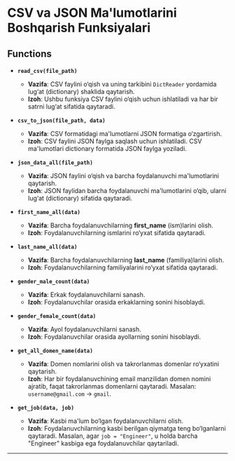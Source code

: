 # CSV va JSON Ma'lumotlarini Boshqarish Funksiyalari

## Functions

- **`read_csv(file_path)`**  
  - **Vazifa**: CSV faylini o‘qish va uning tarkibini `DictReader` yordamida lug‘at (dictionary) shaklida qaytarish.  
  - **Izoh**: Ushbu funksiya CSV faylini o‘qish uchun ishlatiladi va har bir satrni lug‘at sifatida qaytaradi.

- **`csv_to_json(file_path, data)`**  
  - **Vazifa**: CSV formatidagi ma'lumotlarni JSON formatiga o‘zgartirish.  
  - **Izoh**: CSV faylini JSON faylga saqlash uchun ishlatiladi. CSV ma'lumotlari dictionary formatida JSON faylga yoziladi.

- **`json_data_all(file_path)`**  
  - **Vazifa**: JSON faylini o‘qish va barcha foydalanuvchi ma'lumotlarini qaytarish.  
  - **Izoh**: JSON faylidan barcha foydalanuvchi ma'lumotlarini o‘qib, ularni lug‘at (dictionary) sifatida qaytaradi.

- **`first_name_all(data)`**  
  - **Vazifa**: Barcha foydalanuvchilarning **first_name** (ism)larini olish.  
  - **Izoh**: Foydalanuvchilarning ismlarini ro‘yxat sifatida qaytaradi.

- **`last_name_all(data)`**  
  - **Vazifa**: Barcha foydalanuvchilarning **last_name** (familiya)larini olish.  
  - **Izoh**: Foydalanuvchilarning familiyalarini ro‘yxat sifatida qaytaradi.

- **`gender_male_count(data)`**  
  - **Vazifa**: Erkak foydalanuvchilarni sanash.  
  - **Izoh**: Foydalanuvchilar orasida erkaklarning sonini hisoblaydi.

- **`gender_female_count(data)`**  
  - **Vazifa**: Ayol foydalanuvchilarni sanash.  
  - **Izoh**: Foydalanuvchilar orasida ayollarning sonini hisoblaydi.

- **`get_all_domen_name(data)`**  
  - **Vazifa**: Domen nomlarini olish va takrorlanmas domenlar ro‘yxatini qaytarish.  
  - **Izoh**: Har bir foydalanuvchining email manzilidan domen nomini ajratib, faqat takrorlanmas domenlarni qaytaradi. Masalan: `username@gmail.com` -> `gmail`.

- **`get_job(data, job)`**  
  - **Vazifa**: Kasbi ma'lum bo‘lgan foydalanuvchilarni olish.  
  - **Izoh**: Foydalanuvchilarning kasbi berilgan qiymatga teng bo‘lganlarni qaytaradi. Masalan, agar `job = "Engineer"`, u holda barcha "Engineer" kasbiga ega foydalanuvchilar qaytariladi.

---
